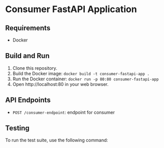 # Consumer FastAPI Application

## Requirements

- Docker

## Build and Run

1. Clone this repository.
2. Build the Docker image: `docker build -t consumer-fastapi-app .`
3. Run the Docker container: `docker run -p 80:80 consumer-fastapi-app`
4. Open http://localhost:80 in your web browser.

## API Endpoints

- `POST /consumer-endpoint`: endpoint for consumer

## Testing

To run the test suite, use the following command:

